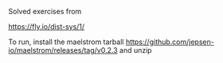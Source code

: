 Solved exercises from 

https://fly.io/dist-sys/1/

To run, install the maelstrom tarball https://github.com/jepsen-io/maelstrom/releases/tag/v0.2.3 and unzip

